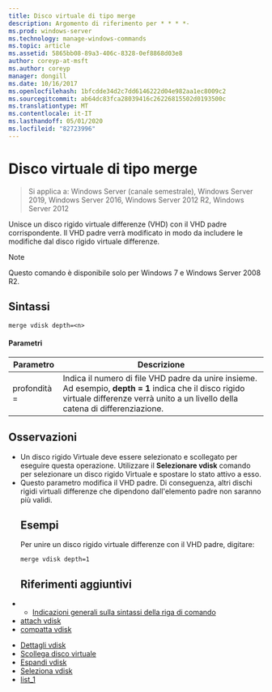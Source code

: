 ```yaml
---
title: Disco virtuale di tipo merge
description: Argomento di riferimento per * * * *-
ms.prod: windows-server
ms.technology: manage-windows-commands
ms.topic: article
ms.assetid: 5865bb08-89a3-406c-8328-0ef8868d03e8
author: coreyp-at-msft
ms.author: coreyp
manager: dongill
ms.date: 10/16/2017
ms.openlocfilehash: 1bfcdde34d2c7dd6146222d04e982aa1ec8009c2
ms.sourcegitcommit: ab64dc83fca28039416c26226815502d0193500c
ms.translationtype: MT
ms.contentlocale: it-IT
ms.lasthandoff: 05/01/2020
ms.locfileid: "82723996"
---
```

# <a name="merge-vdisk"></a>Disco virtuale di tipo merge

> Si applica a: Windows Server (canale semestrale), Windows Server 2019, Windows Server 2016, Windows Server 2012 R2, Windows Server 2012

Unisce un disco rigido virtuale differenze (VHD) con il VHD padre corrispondente. Il VHD padre verrà modificato in modo da includere le modifiche dal disco rigido virtuale differenze.
> [!NOTE]
> Questo comando è disponibile solo per Windows 7 e Windows Server 2008 R2.
> ## <a name="syntax"></a>Sintassi
> ```
> merge vdisk depth=<n>
> ```
> #### <a name="parameters"></a>Parametri
> 
> | Parametro |                                                                                    Descrizione                                                                                    |
> |-----------|-----------------------------------------------------------------------------------------------------------------------------------------------------------------------------------|
> | profondità =<n> | Indica il numero di file VHD padre da unire insieme. Ad esempio, **depth = 1** indica che il disco rigido virtuale differenze verrà unito a un livello della catena di differenziazione. |
> 
> ## <a name="remarks"></a>Osservazioni
> - Un disco rigido Virtuale deve essere selezionato e scollegato per eseguire questa operazione. Utilizzare il **Selezionare vdisk** comando per selezionare un disco rigido Virtuale e spostare lo stato attivo a esso.
> - Questo parametro modifica il VHD padre. Di conseguenza, altri dischi rigidi virtuali differenze che dipendono dall'elemento padre non saranno più validi.
>   ## <a name="examples"></a>Esempi
>   Per unire un disco rigido virtuale differenze con il VHD padre, digitare:
>   ```
>   merge vdisk depth=1
>   ```
>   ## <a name="additional-references"></a>Riferimenti aggiuntivi
> - - [Indicazioni generali sulla sintassi della riga di comando](command-line-syntax-key.md)
> - [attach vdisk](attach-vdisk.md)
> - [compatta vdisk](compact-vdisk.md)

-   [Dettagli vdisk](detail-vdisk.md)
-   [Scollega disco virtuale](detach-vdisk.md)
-   [Espandi vdisk](expand-vdisk.md)
-   [Seleziona vdisk](select-vdisk.md)
-   [list_1](list_1.md)

